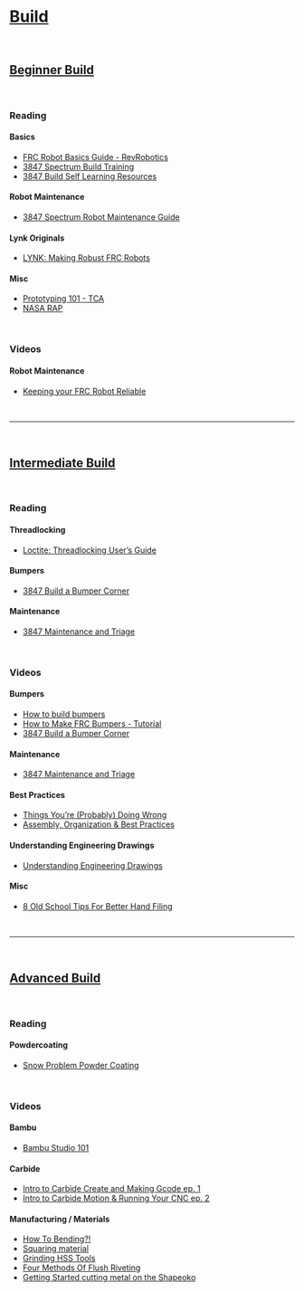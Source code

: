 # [Build](https://docs.lynkrobotics.org/build/)

<br>

## [Beginner Build](https://docs.lynkrobotics.org/build/beginnerBuild.html)

<br>

### Reading <br>

#### Basics <br>
- [FRC Robot Basics Guide - RevRobotics](https://www.revrobotics.com/content/docs/FRC-Robot-Basics-Guide.pdf)
- [3847 Spectrum Build Training](https://docs.google.com/document/d/e/2PACX-1vQk_ghFBN7682QI_17lbBCx8V_RXNomQRR7er-UIzlllsbdpO4RWOQAVnGFZAEypeNm2grS2G9oxFMp/pub)
- [3847 Build Self Learning Resources](https://docs.google.com/presentation/d/e/2PACX-1vRaIkRvKioVmcl1P6vpddYPYC43QjaxsRZu6qavmp3lNpBcQ0noBf91Pv4N8DwSDgcxdfG2IoPqTNs7/pub?start=false&loop=false&delayms=3000&slide=id.p)

#### Robot Maintenance <br>
- [3847 Spectrum Robot Maintenance Guide](https://docs.google.com/document/d/1CvjUV53ifhAFf7fCFJdGgbg8yPtPixV1gRJVESSLZlo/edit#heading=h.m42ep9a2ths2)

#### Lynk Originals <br>
- [LYNK: Making Robust FRC Robots](https://docs.google.com/document/d/1Qt6DSVOIRh5dXyzQ9Q3VipjBpd12ozPSDN2LOaZLYqo/edit?usp=sharing)

#### Misc <br>
- [Prototyping 101 - TCA](https://www.firstinspires.org/sites/default/files/uploads/resource_library/frc/team-resources/tca/tca-prototyping.pdf)
- [NASA RAP](https://robotics.nasa.gov/downloads/nasarap-rdc-v101-compressed.pdf)

<br>

### Videos <br>

#### Robot Maintenance <br>
- [Keeping your FRC Robot Reliable](https://www.youtube.com/watch?v=CbYOIJ6HX3A) 

<br>

***

<br>

## [Intermediate Build](https://docs.lynkrobotics.org/build/intermediateBuild.html)

<br>

### Reading <br>

#### Threadlocking <br>
- [Loctite: Threadlocking User’s Guide](https://www.ellsworth.com/globalassets/literature-library/manufacturer/henkel-loctite/henkel-loctite-user-guide-threadlocking.pdf)

#### Bumpers <br>
- [3847 Build a Bumper Corner](https://docs.google.com/presentation/d/e/2PACX-1vQPDMXJUIOujh_RAJJN_TbLKwHxAndGKZH29gJBilNJVhy4ldbWUeddlX8ZOVYTWcgpbWvMtem8vuW1/pub?start=false&loop=false&delayms=3000&slide=id.p)

#### Maintenance <br>
- [3847 Maintenance and Triage](https://docs.google.com/presentation/d/1m0f9urPvA5mDsYUIbJfKmZDw2Bal5va4vqTf4cG_kvM/edit#slide=id.p)

<br>

### Videos <br>

#### Bumpers <br>
- [How to build bumpers](https://www.youtube.com/watch?v=JN6JkBnvARo&list=PLbBZ-oKrRYEw7BPqCIbXKyx2CEwIw0FKK)
- [How to Make FRC Bumpers - Tutorial](https://www.youtube.com/watch?v=Uny8tTLfOzc)
- [3847 Build a Bumper Corner](https://www.youtube.com/watch?v=FzBe4kIvTy8)

#### Maintenance <br>
- [3847 Maintenance and Triage](https://www.youtube.com/watch?v=TsYSL9athTk)

#### Best Practices <br>
- [Things You’re (Probably) Doing Wrong](https://youtu.be/L5LAWrXCrlU?si=D7G9lrEyEHVZ7FXg)
- [Assembly, Organization & Best Practices](https://youtu.be/o52ivEj9PLM?si=MZzhDhDTjEQ3N-_9)

#### Understanding Engineering Drawings <br>
- [Understanding Engineering Drawings](https://youtu.be/ht9GwXQMgpo?si=lytPkhk27MsLrDBO)

#### Misc <br>
- [8 Old School Tips For Better Hand Filing](https://youtu.be/h4KaiG7CpSQ?si=08oAXmoljbbA4mnZ)


<br>

***

<br>

## [Advanced Build](https://docs.lynkrobotics.org/build/advancedBuild.html) 

<br>

### Reading <br>

#### Powdercoating <br>
- [Snow Problem Powder Coating](https://drive.google.com/file/d/1tkvnYnH1gXw5S4DSMSlFH2DYaXuZE-QP/view?usp=sharing)

<br>

### Videos <br>

#### Bambu <br>
- [Bambu Studio 101](https://youtu.be/rZhy0J0mXBE?si=Blv0tyYkZO4SNyBZ)

#### Carbide <br>
- [Intro to Carbide Create and Making Gcode ep. 1](https://youtu.be/WGeu0WuEwbE?si=nDaVfLD-tV8tq32q)
- [Intro to Carbide Motion & Running Your CNC ep. 2](https://youtu.be/7W-QFcZS91c?si=vNIgLYSpcMvzp7mr)

#### Manufacturing / Materials <br>
- [How To Bending?!](https://youtu.be/FyXpCPVOr8s?si=uZtBjIrfhCT2nAC1)
- [Squaring material](https://youtu.be/tW8HNAlUXxU?si=TF_p_BFwojvCdRHT)
- [Grinding HSS Tools](https://youtu.be/__A2xtLF0AU?si=kwzj_uOH7SMK7DHT)
- [Four Methods Of Flush Riveting](https://youtu.be/WC5BAp2xvDc?si=FBX29Xm9wCpJkAbz)
- [Getting Started cutting metal on the Shapeoko](https://youtu.be/Yo33kOJfw70?si=rAMwo1Ys3QaDFdNm)

<br>


